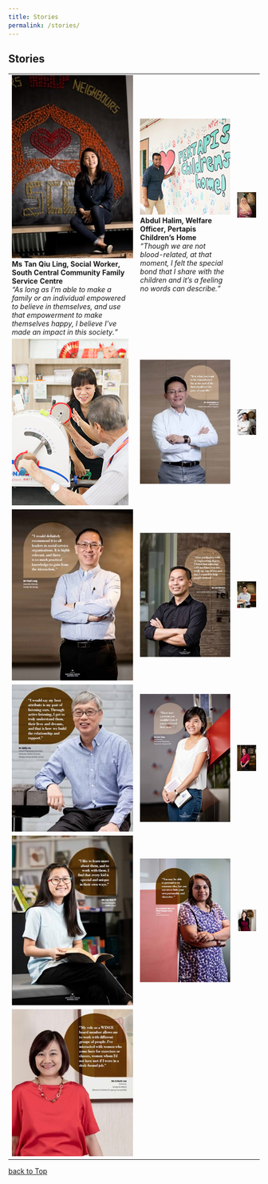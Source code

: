```yaml
---
title: Stories
permalink: /stories/
---
```

## Stories

|  |  |  |  
|--|--|--|
|[![Ms Tan Qiu Ling](/images/stories/mainpage/ms-tan-qiu-ling-1.jpg "View Story")](ms-tan-qiu-ling)<br>**Ms Tan Qiu Ling, Social Worker, South Central Community Family Service Centre**<br>*“As long as I’m able to make a family or an individual empowered to believe in themselves, and use that empowerment to make themselves happy, I believe I’ve made an impact in this society.”*| [![Mr Abdul Halim](/images/stories/mainpage/mr-abdul-halim.jpg "View Story")](mr-abdul-halim)<br>**Abdul Halim, Welfare Officer, Pertapis Children’s Home**<br>*“Though we are not blood-related, at that moment, I felt the special bond that I share with the children and it’s a feeling no words can describe.”*   |[![Mdm Rahayu Mohamad](/images/stories/mainpage/mdm-rahayu-mohamad.jpg "View Story")](mdm-rahayu-mohamad)| 
|[![Ms Eleanor Wong](/images/stories/mainpage/ms-eleanor-wong.jpg "View Story")](ms-eleanor-wong) | [![Mr Christopher Lo](/images/stories/mainpage/mr-christopher-lo.jpg "View Story")](mr-christopher-lo) | [![Mr Jerome Yuen](/images/stories/mainpage/mr-jerome-yuen.jpg "View Story")](mr-jerome-yuen) | 
|[![Mr Paul-Long](/images/stories/mainpage/mr-paul-long.jpg "View Story")](mr-paul-long) |[![Mr Lam Wai Mun](/images/stories/mainpage/mr-lam-wai-mun.jpg "View Story")](mr-lam-wai-mun)  |[![Mr Quek Hong Choon](/images/stories/mainpage/mr-quek-hong-choon.jpg "View Story")](mr-quek-hong-choon)  |
|[![Mr Willy Ho](/images/stories/mainpage/mr-willy-ho.jpg "View Story")](mr-willy-ho)|[![Ms Gina Chan](/images/stories/mainpage/ms-gina-chan.jpg "View Story")](ms-gina-chan) |  [![Ms Evelyn Ng](/images/stories/mainpage/ms-evelyn-ng.jpg "View Story")](ms-evelyn-ng)|
|[![Ms Lau Yun Yi](/images/stories/mainpage/ms-lau-yun-yi.jpg "View Story")](ms-lau-yun-yi)| [![Ms Prathibah Pillai D/O Pillai Parappa Karan](/images/stories/mainpage/ms-prathibah-pillai-d-o-pillai-parappa-karan.jpg "View Story")](ms-prathibah-pillai-d-o-pillai-parappa-karan) |[![Ms Suzanne Low](/images/stories/mainpage/ms-suzanne-low.jpg "View Story")](ms-suzanne-low)  |
|[![Ms Schutz Lee](/images/stories/mainpage/ms-schutz-lee.jpg "View Story")](ms-schutz-lee)|  |  |


[back to Top](#stories)
